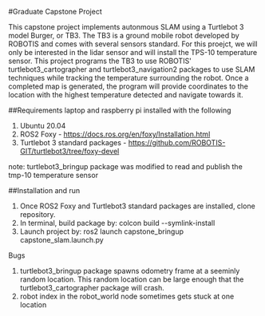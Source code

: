 #Graduate Capstone Project

This capstone project implements autonmous SLAM using a Turtlebot 3 model Burger, or TB3. The TB3 is a ground mobile robot developed by ROBOTIS and comes with several sensors standard. For this proejct, we will only be interested in the lidar sensor and will install the TPS-10 temperature sensor. This project programs the TB3 to use ROBOTIS' turtlebot3_cartographer and turtlebot3_navigation2 packages to use SLAM techniques while tracking the temperature surrounding the robot. Once a completed map is generated, the program will provide coordinates to the location with the highest temperature detected and navigate towards it.

##Requirements
laptop and raspberry pi installed with the following
1. Ubuntu 20.04
2. ROS2 Foxy - https://docs.ros.org/en/foxy/Installation.html
3. Turtlebot 3 standard packages - https://github.com/ROBOTIS-GIT/turtlebot3/tree/foxy-devel

note: turtlebot3_bringup package was modified to read and publish the tmp-10 temperature sensor

##Installation and run
1. Once ROS2 Foxy and Turtlebot3 standard packages are installed, clone repository.
2. In terminal, build package by: colcon build --symlink-install
3. Launch project by: ros2 launch capstone_bringup capstone_slam.launch.py

Bugs
1. turtlebot3_bringup package spawns odometry frame at a seeminly random location. This random location can be large enough that the turtlebot3_cartographer package will crash.
2. robot index in the robot_world node sometimes gets stuck at one location